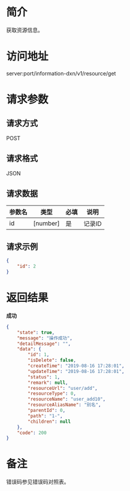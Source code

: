 # 简介
获取资源信息。

# 访问地址
server:port/information-dxn/v1/resource/get

# 请求参数

## 请求方式
POST

## 请求格式
JSON

## 请求数据
|参数名|类型|必填|说明|
|-|-|-|-|
|id|[number]|是|记录ID|

## 请求示例
```json
{
	"id": 2
}
```

# 返回结果
**成功**
```json
{
    "state": true,
    "message": "操作成功",
    "detailMessage": "",
    "data": {
        "id": 1,
        "isDelete": false,
        "createTime": "2019-08-16 17:28:01",
        "updateTime": "2019-08-16 17:28:01",
        "status": 1,
        "remark": null,
        "resourceUrl": "user/add",
        "resourceType": 0,
        "resourceName": "user_add10",
        "resourceAliasName": "别名",
        "parentId": 0,
        "path": "1-",
        "children": null
    },
    "code": 200
}
```


# 备注
错误码参见错误码对照表。